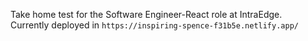 Take home test for the Software Engineer-React role at IntraEdge.  
Currently deployed in `https://inspiring-spence-f31b5e.netlify.app/`

